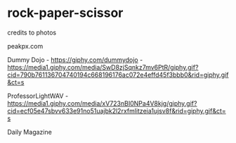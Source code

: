 # rock-paper-scissor

credits to photos

peakpx.com

Dummy Dojo - https://giphy.com/dummydojo - https://media1.giphy.com/media/SwD8zjSqnkz7mv6PtR/giphy.gif?cid=790b761136704740194c668196176ac072e4effd45f3bbb0&rid=giphy.gif&ct=s


ProfessorLightWAV - https://media1.giphy.com/media/xV723nBI0NPa4V8kjg/giphy.gif?cid=ecf05e47sbvv633e91no51uajbk2l2rxfmlitzeia1ujsv8f&rid=giphy.gif&ct=s

Daily Magazine